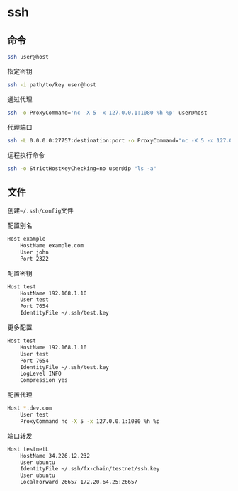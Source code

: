# ssh

## 命令
```bash
ssh user@host
```

指定密钥
```bash
ssh -i path/to/key user@host
```


通过代理
```bash
ssh -o ProxyCommand='nc -X 5 -x 127.0.0.1:1080 %h %p' user@host
```

代理端口
```bash
ssh -L 0.0.0.0:27757:destination:port -o ProxyCommand="nc -X 5 -x 127.0.0.1:1084 %h %p" -i ~/.ssh/ssh.key user@host
```

远程执行命令
```bash
ssh -o StrictHostKeyChecking=no user@ip "ls -a"
```

## 文件
创建`~/.ssh/config`文件

配置别名
```bash
Host example
    HostName example.com
    User john
    Port 2322
```

配置密钥
```bash
Host test
    HostName 192.168.1.10
    User test
    Port 7654
    IdentityFile ~/.ssh/test.key
```

更多配置
```bash
Host test
    HostName 192.168.1.10
    User test
    Port 7654
    IdentityFile ~/.ssh/test.key
    LogLevel INFO
    Compression yes
```

配置代理
```bash
Host *.dev.com
    User test
    ProxyCommand nc -X 5 -x 127.0.0.1:1080 %h %p
```

端口转发
```bash
Host testnetL
    HostName 34.226.12.232
    User ubuntu
    IdentityFile ~/.ssh/fx-chain/testnet/ssh.key
    User ubuntu
    LocalForward 26657 172.20.64.25:26657
```